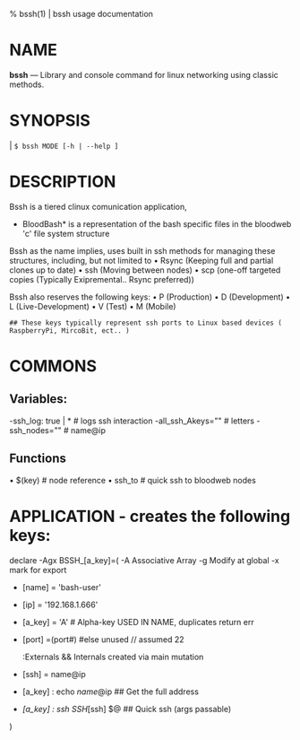 % bssh(1) | bssh usage documentation

# NAME
**bssh** — Library and console command for linux networking using classic methods.

# SYNOPSIS
|    `$ bssh MODE [-h | --help ]`

# DESCRIPTION

 Bssh is a tiered clinux comunication application,
 - BloodBash* is a representation of the bash specific files in the bloodweb 'c' file system structure

 Bssh as the name implies, uses built in ssh methods for managing these structures, including, but not limited to
    • Rsync (Keeping full and partial clones up to date)
    • ssh (Moving between nodes)
    • scp (one-off targeted copies (Typically Exipremental.. Rsync preferred))


 Bssh also reserves the following keys:
    • P (Production)
    • D (Development)
    • L (Live-Development)
    • V (Test)
    • M (Mobile)

    ## These keys typically represent ssh ports to Linux based devices ( RaspberryPi, MircoBit, ect.. )


# COMMONS
## Variables:
 -ssh_log: true | *  # logs ssh interaction
 -all_ssh_Akeys="" # letters
 -ssh_nodes="" # name@ip

## Functions  
  • $(key) # node reference
  • ssh_to # quick ssh to bloodweb nodes	

   
# APPLICATION - creates the following keys:

declare -Agx BSSH_[a_key]=(
    -A Associative Array -g Modify at global -x mark for export
-   [name]                     =     'bash-user'
-   [ip]                       =     '192.168.1.666'
-   [a_key]                    =     'A' # Alpha-key USED IN NAME, duplicates return err
-   [port]                  =(port#) #else unused // assumed 22

    :Externals && Internals created via main mutation

-    [ssh]                   =   name@ip
-    [a_key]		     :   echo $name@$ip      ## Get the full address
-   _[a_key]                 :   ssh SSH_[ssh] $@    ## Quick ssh (args passable)
    
)

